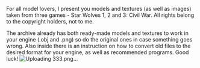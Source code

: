 For all model lovers, I present you models and textures (as well as images) taken from three games - Star Wolves 1, 2 and 3: Civil War. All rights belong to the copyright holders, not to me.

The archive already has both ready-made models and textures to work in your engine (.obj and .png) so do the original ones in case something goes wrong. 
Also inside there is an instruction on how to convert old files to the desired format for your engine, as well as recommended programs.
Good luck!
![Uploading 333.png…]()
